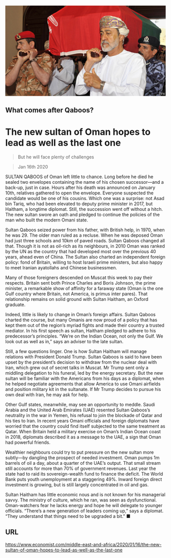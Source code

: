 ![](./images/20200118_MAP002_0.jpg)

## What comes after Qaboos?

# The new sultan of Oman hopes to lead as well as the last one

> But he will face plenty of challenges

> Jan 16th 2020

SULTAN QABOOS of Oman left little to chance. Long before he died he sealed two envelopes containing the name of his chosen successor—and a back-up, just in case. Hours after his death was announced on January 10th, relatives gathered to open the envelope. Everyone suspected the candidate would be one of his cousins. Which one was a surprise: not Asad bin Tariq, who had been elevated to deputy prime minister in 2017, but Haitham, a longtime diplomat. Still, the succession went off without a hitch. The new sultan swore an oath and pledged to continue the policies of the man who built the modern Omani state.

Sultan Qaboos seized power from his father, with British help, in 1970, when he was 29. The older man ruled as a recluse. When he was deposed Oman had just three schools and 10km of paved roads. Sultan Qaboos changed all that. Though it is not as oil-rich as its neighbours, in 2010 Oman was ranked by the UN as the country that had developed most over the previous 40 years, ahead even of China. The Sultan also charted an independent foreign policy: fond of Britain, willing to host Israeli prime ministers, but also happy to meet Iranian ayatollahs and Chinese businessmen.

Many of those foreigners descended on Muscat this week to pay their respects. Britain sent both Prince Charles and Boris Johnson, the prime minister, a remarkable show of affinity for a faraway state (Oman is the one Gulf country where Britain, not America, is primus inter pares). That relationship remains on solid ground with Sultan Haitham, an Oxford graduate.

Indeed, little is likely to change in Oman’s foreign affairs. Sultan Qaboos charted the course, but many Omanis are now proud of a policy that has kept them out of the region’s myriad fights and made their country a trusted mediator. In his first speech as sultan, Haitham pledged to adhere to his predecessor’s principles. “We’re on the Indian Ocean, not only the Gulf. We look out as well as in,” says an adviser to the late sultan.

Still, a few questions linger. One is how Sultan Haitham will manage relations with President Donald Trump. Sultan Qaboos is said to have been upset by the president’s decision to withdraw from the nuclear deal with Iran, which grew out of secret talks in Muscat. Mr Trump sent only a middling delegation to his funeral, led by the energy secretary. But the new sultan will be familiar with the Americans from his days as a diplomat, when he helped negotiate agreements that allow America to use Omani airfields and position military kit in the sultanate. If Mr Trump decides to pursue his own deal with Iran, he may ask for help.

Other Gulf states, meanwhile, may see an opportunity to meddle. Saudi Arabia and the United Arab Emirates (UAE) resented Sultan Qaboos’s neutrality in the war in Yemen, his refusal to join the blockade of Qatar and his ties to Iran. In recent years Omani officials and foreign diplomats have worried that the country could find itself subjected to the same treatment as Qatar. When Britain held a military exercise on Oman’s Indian Ocean coast in 2018, diplomats described it as a message to the UAE, a sign that Oman had powerful friends.

Wealthier neighbours could try to put pressure on the new sultan more subtly—by dangling the prospect of needed investment. Oman pumps 1m barrels of oil a day, about a quarter of the UAE’s output. That small stream still accounts for more than 70% of government revenues. Last year the state had to raid its sovereign-wealth fund to finance the deficit. The World Bank puts youth unemployment at a staggering 49%. Inward foreign direct investment is growing, but is still largely concentrated in oil and gas.

Sultan Haitham has little economic nous and is not known for his managerial savvy. The ministry of culture, which he ran, was seen as dysfunctional. Oman-watchers fear he lacks energy and hope he will delegate to younger officials. “There’s a new generation of leaders coming up,” says a diplomat. “They understand that things need to be upgraded a bit.” ■

## URL

https://www.economist.com/middle-east-and-africa/2020/01/16/the-new-sultan-of-oman-hopes-to-lead-as-well-as-the-last-one
